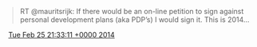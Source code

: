 > RT @mauritsrijk: If there would be an on\-line petition to sign against personal development plans \(aka PDP’s\) I would sign it\. This is 2014…

<img src="../../media/tweet.ico" width="12" /> [Tue Feb 25 21:33:11 +0000 2014](https://twitter.com/DromerDenker/status/438426475310891008)